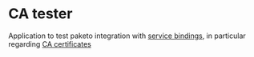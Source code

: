 # CA tester

Application to test paketo integration with [service bindings](https://github.com/servicebinding/spec), in particular regarding [CA certificates](https://github.com/paketo-buildpacks/ca-certificates)
